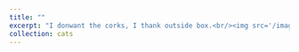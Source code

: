 ```yaml
---
title: ""
excerpt: "I donwant the corks, I thank outside box.<br/><img src='/images/sacha2.jpg'>"
collection: cats
---
```

